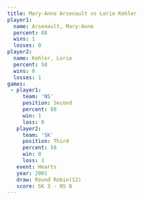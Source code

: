 ```yaml
---
title: Mary-Anne Arsenault vs Lorie Kehler
player1:                    
  name: Arsenault, Mary-Anne
  percent: 88               
  wins: 1                   
  losses: 0                 
player2:                    
  name: Kehler, Lorie       
  percent: 58               
  wins: 0                   
  losses: 1                 
games:
 - player1:          
     team: 'NS'      
     position: Second
     percent: 88     
     win: 1          
     loss: 0         
   player2:         
     team: 'SK'     
     position: Third
     percent: 58    
     win: 0         
     loss: 1        
   event: Hearts        
   year: 2001           
   draw: Round Robin(12)
   score: SK 3 - NS 8   
---
```

